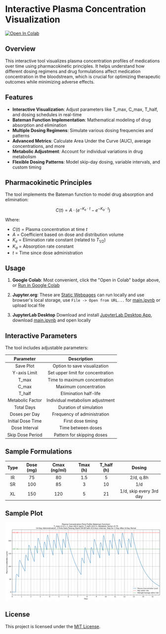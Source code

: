 # Interactive Plasma Concentration Visualization

[![Open In Colab](https://colab.research.google.com/assets/colab-badge.svg)](https://colab.research.google.com/github/LongshengDu/plasma-concentration-vis/blob/master/main.ipynb)

## Overview

This interactive tool visualizes plasma concentration profiles of medications over time using pharmacokinetic principles. It helps understand how different dosing regimens and drug formulations affect medication concentration in the bloodstream, which is crucial for optimizing therapeutic outcomes while minimizing adverse effects.

## Features

* **Interactive Visualization**: Adjust parameters like T_max, C_max, T_half, and dosing schedules in real-time
* **Bateman Function Implementation**: Mathematical modeling of drug absorption and elimination
* **Multiple Dosing Regimens**: Simulate various dosing frequencies and patterns
* **Advanced Metrics**: Calculate Area Under the Curve (AUC), average concentrations, and more
* **Metabolic Adjustment**: Account for individual variations in drug metabolism
* **Flexible Dosing Patterns**: Model skip-day dosing, variable intervals, and custom timing

## Pharmacokinetic Principles

The tool implements the Bateman function to model drug absorption and elimination:

$$C(t) = A \cdot (e^{-K_e \cdot t} - e^{-K_a \cdot t})$$

Where:
* $C(t)$ = Plasma concentration at time $t$
* $A$ = Coefficient based on dose and distribution volume
* $K_e$ = Elimination rate constant (related to $T_{1/2}$)
* $K_a$ = Absorption rate constant
* $t$ = Time since dose administration

## Usage

1. **Google Colab**: Most convenient, click the "Open in Colab" badge above, or [Run in Google Colab](https://colab.research.google.com/github/LongshengDu/plasma-concentration-vis/blob/master/main.ipynb)

2. **Jupyter.org**: These are [Static Webpages](https://jupyter.org/try) can run locally and use browser's local storage, use `File -> Open from URL...` for [main.ipynb](https://raw.githubusercontent.com/LongshengDu/plasma-concentration-vis/refs/heads/master/main.ipynb) or upload local file

3. **JupyterLab Desktop** Download and install [JupyterLab Desktop App](https://github.com/jupyterlab/jupyterlab-desktop/releases), download [main.ipynb](https://raw.githubusercontent.com/LongshengDu/plasma-concentration-vis/refs/heads/master/main.ipynb) and open locally 

## Interactive Parameters

The tool includes adjustable parameters:

| Parameter          | Description                           |
|:------------------:|:-------------------------------------:|
| Save Plot          | Option to save visualization          |
| Y-axis Limit       | Set upper limit for concentration     |
| T_max              | Time to maximum concentration         |
| C_max              | Maximum concentration                 |
| T_half             | Elimination half-life                 |
| Metabolic Factor   | Individual metabolism adjustment      |
| Total Days         | Duration of simulation                |
| Doses per Day      | Frequency of administration           |
| Initial Dose Time  | First dose timing                     |
| Dose Interval      | Time between doses                    |
| Skip Dose Period   | Pattern for skipping doses            |

## Sample Formulations

| Type  |  Dose (mg)  | Cmax (ng/ml) |  Tmax (h)  | T_half (h) |          Dosing          |
|:-----:|:-----------:|:------------:|:----------:|:----------:|:------------------------:|
| IR    |     75      |      80      |    1.5     |     5      |        2/d, q.8h         |
| SR    |     100     |      85      |     3      |     10     |           1/d            |
| XL    |     150     |     120      |     5      |     21     | 1/d, skip every 3rd day  |

## Sample Plot

![Plasma Concentration Plot](example_plot.png)

## License

This project is licensed under the [MIT License](LICENSE).
